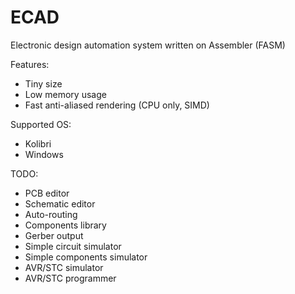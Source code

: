 # ECAD
Electronic design automation system written on Assembler (FASM)

Features:
- Tiny size
- Low memory usage
- Fast anti-aliased rendering (CPU only, SIMD)

Supported OS:
- Kolibri
- Windows

TODO:
- PCB editor
- Schematic editor
- Auto-routing
- Components library
- Gerber output
- Simple circuit simulator
- Simple components simulator
- AVR/STC simulator
- AVR/STC programmer
